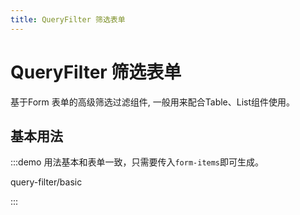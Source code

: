 ```yaml
---
title: QueryFilter 筛选表单
---
```


# QueryFilter 筛选表单

基于Form 表单的高级筛选过滤组件, 一般用来配合Table、List组件使用。

## 基本用法

:::demo 用法基本和表单一致，只需要传入`form-items`即可生成。

query-filter/basic

:::